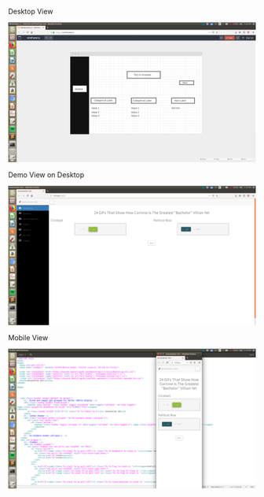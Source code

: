 Desktop View

![alt text](https://github.com/us241098/annotation_gui/blob/master/Screenshots/Screenshot%20from%202019-04-09%2019-28-46.png)




Demo View on Desktop

![alt text](https://github.com/us241098/annotation_gui/blob/master/Screenshots/Screenshot%20from%202019-04-09%2019-14-41.png)





Mobile View

![alt text](https://github.com/us241098/annotation_gui/blob/master/Screenshots/Screenshot%20from%202019-04-09%2019-15-02.png)



